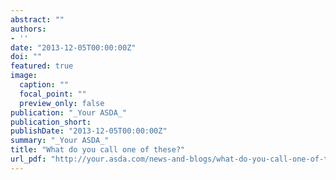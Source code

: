 ```yaml
---
abstract: ""
authors:
- ''
date: "2013-12-05T00:00:00Z"
doi: ""
featured: true
image:
  caption: ""
  focal_point: ""
  preview_only: false
publication: "_Your ASDA_"
publication_short: 
publishDate: "2013-12-05T00:00:00Z"
summary: "_Your ASDA_"
title: "What do you call one of these?"
url_pdf: "http://your.asda.com/news-and-blogs/what-do-you-call-one-of-these-where-you-come-from"
---
```

